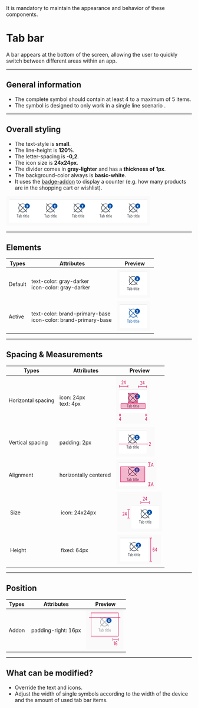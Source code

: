 <AlertWarning alertHeadline="Not modifiable">
It is mandatory to maintain the appearance and behavior of these components.
</AlertWarning>

# Tab bar

A bar appears at the bottom of the screen, allowing the user to quickly switch between different areas within an app.

---

## General information

- The complete symbol should contain at least 4 to a maximum of 5 items.
- The symbol is designed to only work in a single line scenario .

---

## Overall styling

- The text-style is **small**.
- The line-height is **120%**.
- The letter-spacing is **-0,2**.
- The icon size is **24x24px**.
- The divider comes in **gray-lighter** and has a **thickness of 1px**.
- The background-color always is **basic-white**.
- It uses the [badge-addon](Components/Badge/Badge.md#Addon) to display a counter (e.g. how many products are in the shopping cart or wishlist).

![tab bar](assets/elements/complete@1x.png)

---

## Elements

| Types | Attributes | Preview |
|---|---|---|
| Default | text-color: gray-darker<br>icon-color: gray-darker | ![default](assets/elements/default@1x.png) |
| Active | text-color: brand-primary-base<br>icon-color: brand-primary-base | ![active](assets/elements/active@1x.png) |

---

## Spacing & Measurements

| Types | Attributes | Preview |
|---|---|---|
| Horizontal spacing | icon: 24px<br>text: 4px  | ![horizontal-spacing](assets/measurements/horizontal-spacing@1x.png) |
| Vertical spacing | padding: 2px | ![vertical-spacing](assets/measurements/vertical-spacing@1x.png) |
| Alignment | horizontally centered | ![vertical-spacing](assets/measurements/vertical-alignment@1x.png) |
| Size | icon: 24x24px | ![icon-size](assets/measurements/icon-size@1x.png) |
| Height | fixed: 64px | ![height](assets/measurements/height@1x.png) |

---

## Position

| Types | Attributes | Preview |
|---|---|---|
| Addon | padding-right: 16px | ![addon-position](assets/position/addon@1x.png) |

---

## What can be modified?

- Override the text and icons.
- Adjust the width of single symbols according to the width of the device and the amount of used tab bar items.
